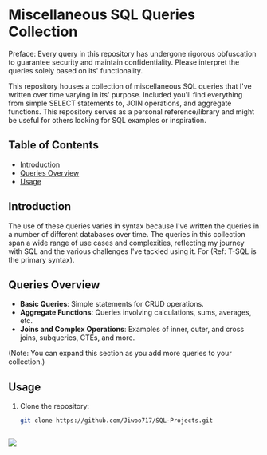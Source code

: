 # Miscellaneous SQL Queries Collection

Preface: Every query in this repository has undergone rigorous obfuscation to guarantee security and maintain confidentiality. Please interpret the queries solely based on its' functionality.

This repository houses a collection of miscellaneous SQL queries that I've written over time varying in its' purpose. Included you'll find everything from simple SELECT statements to, JOIN operations, and aggregate functions. This repository serves as a personal reference/library and might be useful for others looking for SQL examples or inspiration.

## Table of Contents

- [Introduction](#introduction)
- [Queries Overview](#queries-overview)
- [Usage](#usage)

## Introduction

The use of these queries varies in syntax because I've written the queries in a number of different databases over time. The queries in this collection span a wide range of use cases and complexities, reflecting my journey with SQL and the various challenges I've tackled using it. For (Ref: T-SQL is the primary syntax).

## Queries Overview

- **Basic Queries**: Simple statements for CRUD operations.
- **Aggregate Functions**: Queries involving calculations, sums, averages, etc.
- **Joins and Complex Operations**: Examples of inner, outer, and cross joins, subqueries, CTEs, and more.

(Note: You can expand this section as you add more queries to your collection.)

## Usage

1. Clone the repository:
   ```bash
   git clone https://github.com/Jiwoo717/SQL-Projects.git



<img src="https://github-readme-stats.vercel.app/api?username=Jiwoo717&&show_icons=true&count_private=true&theme=radical">
